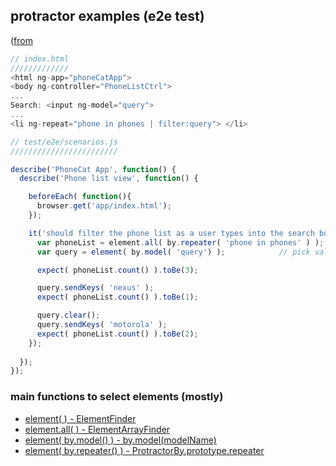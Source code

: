 ## protractor examples (e2e test)
([from](https://docs.angularjs.org/tutorial/step_03)
```javascript
// index.html
/////////////
<html ng-app="phoneCatApp">
<body ng-controller="PhoneListCtrl">
...
Search: <input ng-model="query">
...
<li ng-repeat="phone in phones | filter:query"> </li>
```
```javascript
// test/e2e/scenarios.js
////////////////////////

describe('PhoneCat App', function() {
  describe('Phone list view', function() {

    beforeEach( function(){
      browser.get('app/index.html');
    });

    it('should filter the phone list as a user types into the search box', funtion(){
      var phoneList = element.all( by.repeater( 'phone in phones' ) );	// pick element from the repeater
      var query = element( by.model( 'query') );  			// pick value from the model

      expect( phoneList.count() ).toBe(3);

      query.sendKeys( 'nexus' );
      expect( phoneList.count() ).toBe(1);

      query.clear();
      query.sendKeys( 'motorola' );
      expect( phoneList.count() ).toBe(2);
    });
  
  });
});
```
### main functions to select elements (mostly)
* [element( <LOCATOR> ) - ElementFinder](http://angular.github.io/protractor/#/api?view=ElementFinder)
* [element.all( <LOCATOR> ) - ElementArrayFinder](http://angular.github.io/protractor/#/api?view=ElementArrayFinder)
* [element( by.model() ) - by.model(modelName) ](http://angular.github.io/protractor/#/api?view=ProtractorBy.prototype.model)
* [element( by.repeater() ) - ProtractorBy.prototype.repeater](http://angular.github.io/protractor/#/api?view=ProtractorBy.prototype.repeater)